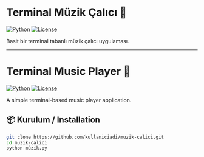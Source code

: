 # Terminal Müzik Çalıcı 🎵

[![Python](https://img.shields.io/badge/Python-3.x-blue.svg)](https://python.org)
[![License](https://img.shields.io/badge/License-MIT-green.svg)](https://opensource.org/licenses/MIT)

Basit bir terminal tabanlı müzik çalıcı uygulaması.

---

# Terminal Music Player 🎵

[![Python](https://img.shields.io/badge/Python-3.x-blue.svg)](https://python.org)
[![License](https://img.shields.io/badge/License-MIT-green.svg)](https://opensource.org/licenses/MIT)

A simple terminal-based music player application.

## 📦 Kurulum / Installation

```bash
git clone https://github.com/kullaniciadi/muzik-calici.git
cd muzik-calici
python müzik.py

